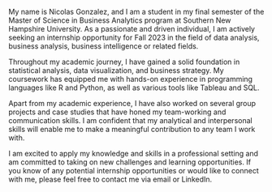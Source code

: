 My name is Nicolas Gonzalez, and I am a student in my final semester of the Master of Science in Business Analytics program at Southern New Hampshire University. As a passionate and driven individual, I am actively seeking an internship opportunity for Fall 2023 in the field of data analysis, business analysis, business intelligence or related fields.

Throughout my academic journey, I have gained a solid foundation in statistical analysis, data visualization, and business strategy. My coursework has equipped me with hands-on experience in programming languages like R and Python, as well as various tools like Tableau and SQL.

Apart from my academic experience, I have also worked on several group projects and case studies that have honed my team-working and communication skills. I am confident that my analytical and interpersonal skills will enable me to make a meaningful contribution to any team I work with.

I am excited to apply my knowledge and skills in a professional setting and am committed to taking on new challenges and learning opportunities. If you know of any potential internship opportunities or would like to connect with me, please feel free to contact me via email or LinkedIn.
<!---
Nkas23/Nkas23 is a ✨ special ✨ repository because its `README.md` (this file) appears on your GitHub profile.
You can click the Preview link to take a look at your changes.
--->
